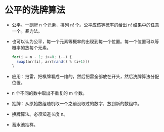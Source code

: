 # 公平的洗牌算法

* 公平。一副牌 n 个元素，排列 n! 个。公平应该等概率的给出 n! 结果中的任意一个。暴力法。

* 也可以认为公平，每一个元素等概率的出现到每一个位置。每一个位置可以等概率的放每个元素。

    ````javascript
    for(i = n - 1; i>=0; i--) {
      swap(arr[i], arr[rand() % (i+1)])
    }
    ````

    

* 应用：扫雷，把棋牌看成一维的，然后把雷全部放在开头，然后洗牌算法分配位置。
* n 个不同的数中取出不重复的 m 个数。

* 抽牌：从原始数组随机取一个之前没取过的数字，放到新的数组中。
* 换牌算法。必须知道长度 n。
* 蓄水池抽样。